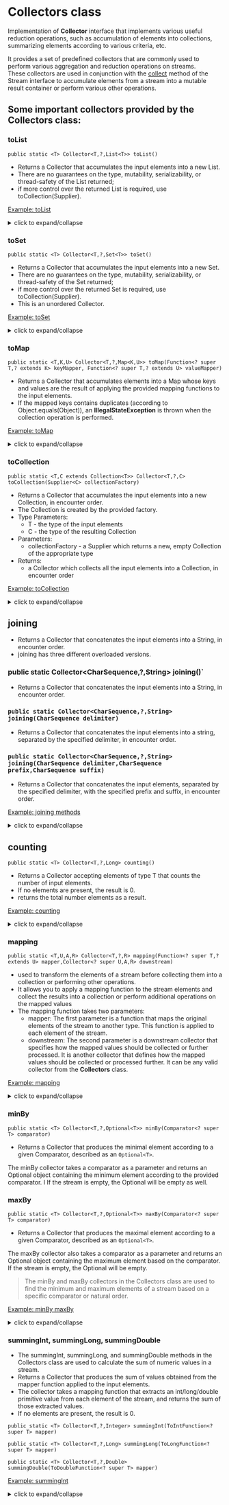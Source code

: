 # Collectors class

Implementation of **Collector** interface that implements various useful reduction operations,
such as accumulation of elements into collections, summarizing elements according to various criteria, etc.

It provides a set of predefined collectors that are commonly used to perform various aggregation 
and reduction operations on streams. <br>
These collectors are used in conjunction with the [collect](../README.md#collect) method of the Stream interface to accumulate elements 
from a stream into a mutable result container or perform various other operations.

## Some important collectors provided by the Collectors class:

###  toList

`public static <T> Collector<T,?,List<T>> toList()`

- Returns a Collector that accumulates the input elements into a new List.
- There are no guarantees on the type, mutability, serializability, or thread-safety of the List returned;
- if more control over the returned List is required, use toCollection(Supplier).

[Example: toList](./ToListExample.java)

<details>
  <summary>click to expand/collapse</summary>

```java
import java.util.List;
import java.util.stream.Collectors;

public class ToListExample {
    //list of Computer Science students
    private static List<Student> getAllComputerScienceStudents() {
        return Student.getAllStudents()
                .stream()
                .filter(student -> student.getDepartment().equals("Computer Science"))
                .collect(Collectors.toList());
    }
    public static void main(String[] args) {
        List<Student> computerScienceStudents = getAllComputerScienceStudents();
        System.out.println("Computer Science students: ");
        computerScienceStudents.forEach(student -> System.out.println(student.getName()));
    }
}
```
Output:
```shell
Computer Science students: 
Aarav
Rohan
Isha
Ishita
Sahil
```
</details>

### toSet

`public static <T> Collector<T,?,Set<T>> toSet()`

- Returns a Collector that accumulates the input elements into a new Set.
- There are no guarantees on the type, mutability, serializability, or thread-safety of the Set returned;
- if more control over the returned Set is required, use toCollection(Supplier).
- This is an unordered Collector.

[Example: toSet](./ToSetExample.java)
<details>
  <summary>click to expand/collapse</summary>

```java
package streams.collectors;

/*
 * Example demonstrating Collectors method: toList
 */

import streams.data.Student;

import java.util.List;
import java.util.Set;
import java.util.stream.Collectors;

public class ToSetExample {

    //to retrieve all the available activities among students
    private static Set<String> getAllActivities() {
        return Student.getAllStudents() //List<Student>
                .stream() //Stream<Student>
                .map(Student::getActivities) //Stream<List<String>>
                .flatMap(List::stream) //Stream<String>
                .collect(Collectors.toSet());
    }
    public static void main(String[] args) {
        System.out.println("All available activities: "+getAllActivities());
    }
}
```
Output:
```shell
All available activities: [Photography, Coding Club, Art, Music, Dance, Debate Club, Guitar Club, Robotics Club, Sports]
```
</details>

### toMap

`public static <T,K,U> Collector<T,?,Map<K,U>> toMap(Function<? super T,? extends K> keyMapper, Function<? super T,? extends U> valueMapper)`

- Returns a Collector that accumulates elements into a Map whose keys and values are the result of applying the provided mapping functions to the input elements.
- If the mapped keys contains duplicates (according to Object.equals(Object)), an **IllegalStateException** is thrown when the collection operation is performed. 

[Example: toMap](./ToMapExample.java)
<details>
  <summary>click to expand/collapse</summary>

```java
import java.util.Map;
import java.util.stream.Collectors;

public class ToMapExample {

    //get student roll and name map
    private static Map<Integer, String> getStudentRollNamesMap() {
        return Student.getAllStudents()
                .stream()
                .collect(Collectors.toMap(Student::getRollNo,Student::getName));
    }
    public static void main(String[] args) {
        System.out.println("Student Roll and Name: "+getStudentRollNamesMap());
    }
}
```
Output:
```shell
 Student Roll and Name: {201=Rohan, 202=Sia, 203=Rishi, 204=Aryan, 401=Arjun, 402=Kavya, 403=Karan, 404=Anika, 601=Raj, 602=Rahul, 603=Prachi, 604=Diya, 101=Aarav, 102=Rohan, 103=Isha, 104=Ishita, 105=Sahil, 301=Aryan, 302=Ved, 303=Varun, 304=Nisha, 501=Neha, 502=Ravi, 503=Tanvi, 504=Diya}
```
</details>

### toCollection

`public static <T,C extends Collection<T>> Collector<T,?,C> toCollection(Supplier<C> collectionFactory)`

- Returns a Collector that accumulates the input elements into a new Collection, in encounter order.
- The Collection is created by the provided factory.
- Type Parameters:
    - T - the type of the input elements
    - C - the type of the resulting Collection
- Parameters:
    - collectionFactory - a Supplier which returns a new, empty Collection of the appropriate type
- Returns:
    - a Collector which collects all the input elements into a Collection, in encounter order

[Example: toCollection](./ToCollectionExample.java)
<details>
  <summary>click to expand/collapse</summary>

```java
import java.util.ArrayList;
import java.util.List;
import java.util.stream.Collectors;

public class ToCollectionExample {
    //list of Computer Science students
    private static List<Student> getAllComputerScienceStudents() {
        return Student.getAllStudents()
                .stream()
                .filter(student -> student.getDepartment().equals("Computer Science"))
                .collect(Collectors.toCollection(ArrayList::new));
    }

    public static void main(String[] args) {
        List<Student> computerScienceStudents = getAllComputerScienceStudents();
        System.out.println("Computer Science students: ");
        computerScienceStudents.forEach(student -> System.out.println(student.getName()));
    }
}
```
Output:
```shell
Computer Science students:
Aarav
Rohan
Isha
Ishita
Sahil

```
</details>

## joining

- Returns a Collector that concatenates the input elements into a String, in encounter order.
- joining has three different overloaded versions.

### public static Collector<CharSequence,?,String> joining()`
- Returns a Collector that concatenates the input elements into a String, in encounter order.

### `public static Collector<CharSequence,?,String> joining(CharSequence delimiter)`
- Returns a Collector that concatenates the input elements into a string,
  separated by the specified delimiter, in encounter order.

### `public static Collector<CharSequence,?,String> joining(CharSequence delimiter,CharSequence prefix,CharSequence suffix)`
- Returns a Collector that concatenates the input elements,
  separated by the specified delimiter, with the specified prefix and suffix, in encounter order.

[Example: joining methods](./JoiningExample.java)
<details>
  <summary>click to expand/collapse</summary>

```java
/*
 * Example demonstrating Collectors method: joining and its overloaded versions
 */

import java.util.Arrays;
import java.util.List;
import java.util.stream.Collectors;

public class JoiningExample {

    // joining
    private static String joining(List<String> list) {
        return list.stream()
                .collect(Collectors.joining());
    }

    //joining(delimiter)
    private static String joiningWithDelimiter(List<String> list) {
        return list.stream()
                .collect(Collectors.joining(","));
    }

    //joining(delimiter, prefix, suffix)
    private static String joiningWithDelimiterAndPrefixSuffix(List<String> list) {
        return list.stream()
                .collect(Collectors.joining("_", "[", "]"));
    }

    public static void main(String[] args) {
        List<String> fruits = Arrays.asList("Mango", "Apple", "Watermelon");
        System.out.println("Joining1: " + joining(fruits));
        System.out.println("Joining2: " + joiningWithDelimiter(fruits));
        System.out.println("Joining3: " + joiningWithDelimiterAndPrefixSuffix(fruits));
    }
}
```
Output:
```shell
Joining1: MangoAppleWatermelon
Joining2: Mango,Apple,Watermelon
Joining3: [Mango_Apple_Watermelon]
```
</details>

## counting

`public static <T> Collector<T,?,Long> counting()`
- Returns a Collector accepting elements of type T that counts the number of input elements.
- If no elements are present, the result is 0.
- returns the total number elements as a result.

[Example: counting](./CountingExample.java)
<details>
  <summary>click to expand/collapse</summary>

```java
import java.util.stream.Collectors;

public class CountingExample {
  //to get count of Computer Science students
  private static long countCseStudents(){
    return Student.getAllStudents()
            .stream()
            .filter(student -> student.getDepartment().equals("Computer Science"))
            .collect(Collectors.counting());
    // can also be replaced with just .count
  }
  public static void main(String[] args) {
    System.out.println("No. of CSE students: "+countCseStudents());
  }
}
```
Output:
```shell
No. of CSE students: 5
```
</details>

### mapping

`public static <T,U,A,R> Collector<T,?,R> mapping(Function<? super T,? extends U> mapper,Collector<? super U,A,R> downstream)`

- used to transform the elements of a stream before collecting them into a collection or performing other operations. 
- It allows you to apply a mapping function to the stream elements and collect the results into a collection or perform additional operations on the mapped values
- The mapping function takes two parameters:
  - mapper: The first parameter is a function that maps the original elements of the stream to another type. This function is applied to each element of the stream.
  - downstream: The second parameter is a downstream collector that specifies how the mapped values should be collected or further processed.
    It is another collector that defines how the mapped values should be collected or processed further. It can be any valid collector from the **Collectors** class.

[Example: mapping](./MappingExample.java)
<details>
  <summary>click to expand/collapse</summary>

```java
import java.util.List;
import java.util.Set;
import java.util.stream.Collectors;

public class MappingExample {
    public static void main(String[] args) {

        Set<String> namesSet = Student.getAllStudents()
                .stream()
                .collect(Collectors.mapping(Student::getName,Collectors.toSet()));
        /*
         * Equivalent to:
         * Student.getAllStudents().stream()
         *  .map(Student::getName)
         *  .collect(Collectors.toSet());
         */

        List<String> namesList = Student.getAllStudents()
                .stream()
                .collect(Collectors.mapping(Student::getName,Collectors.toList()));
        /*
         * Equivalent to:
         * Student.getAllStudents().stream()
         *  .map(Student::getName)
         *  .collect(Collectors.toList());
         */

        System.out.println("Names Set: "+namesSet);
        System.out.println("Names List: "+namesList);
    }
}
```
Output:
```shell
Names Set: [Isha, Rahul, Sahil, Ravi, Aarav, Kavya, Karan, Rishi, Varun, Sia, Nisha, Diya, Rohan, Ishita, Prachi, Ved, Neha, Anika, Tanvi, Raj, Arjun, Aryan]
Names List: [Aarav, Rohan, Isha, Ishita, Sahil, Rohan, Sia, Rishi, Aryan, Aryan, Ved, Varun, Nisha, Arjun, Kavya, Karan, Anika, Neha, Ravi, Tanvi, Diya, Raj, Rahul, Prachi, Diya]
```
</details>

### minBy

`public static <T> Collector<T,?,Optional<T>> minBy(Comparator<? super T> comparator)`

- Returns a Collector that produces the minimal element according to a given Comparator, described as an `Optional<T>`.

The minBy collector takes a comparator as a parameter and returns an Optional object containing the minimum element according to the provided comparator. I
If the stream is empty, the Optional will be empty as well.

### maxBy

`public static <T> Collector<T,?,Optional<T>> maxBy(Comparator<? super T> comparator)`

- Returns a Collector that produces the maximal element according to a given Comparator, described as an `Optional<T>`.

The maxBy collector also takes a comparator as a parameter and returns an Optional object containing the maximum element based on the comparator.
If the stream is empty, the Optional will be empty.

>The minBy and maxBy collectors in the Collectors class are used to find the minimum and maximum elements of a stream
based on a specific comparator or natural order.

[Example: minBy maxBy](./MinByMaxByExample.java)
<details>
  <summary>click to expand/collapse</summary>

```java
import java.util.Arrays;
import java.util.Comparator;
import java.util.List;
import java.util.Optional;
import java.util.stream.Collectors;

public class MinByMaxByExample {
    public static void main(String[] args) {
        List<Integer> integerList = Arrays.asList(1, 2, 3, 4, 5, 6, 7, 8, 9, 10);

        Optional<Integer> maxElement = integerList
                .stream()
                .collect(Collectors.maxBy(Comparator.naturalOrder()));
        /*
         * Equivalent to:
         * Optional<Integer> maxElement = integerList
         *       .stream().max(Comparator.naturalOrder());
         */

        Optional<Integer> minElement = integerList
                .stream()
                .collect(Collectors.minBy(Comparator.naturalOrder()));
        /*
         * Equivalent to:
         * Optional<Integer> minElement = integerList
         *       .stream().min(Comparator.naturalOrder());
         */

        maxElement.ifPresent(integer -> System.out.println("Max element in list: " + integer)); // 10
        minElement.ifPresent(integer -> System.out.println("Min element in list: " + integer)); // 1
    }
}
```
Output:
```shell
Max element in list: 10
Min element in list: 1
```
</details>

### summingInt, summingLong, summingDouble

- The summingInt, summingLong, and summingDouble methods in the Collectors class are used to calculate the sum of numeric values in a stream.
- Returns a Collector that produces the sum of values obtained from the mapper function applied to the input elements.
- The collector takes a mapping function that extracts an int/long/double primitive value from each element of the stream, 
and returns the sum of those extracted values.
- If no elements are present, the result is 0.

`public static <T> Collector<T,?,Integer> summingInt(ToIntFunction<? super T> mapper)`

`public static <T> Collector<T,?,Long> summingLong(ToLongFunction<? super T> mapper)`

`public static <T> Collector<T,?,Double> summingDouble(ToDoubleFunction<? super T> mapper)`

[Example: summingInt](./SummingIntExample.java)
<details>
  <summary>click to expand/collapse</summary>

```java
package streams.collectors;

/*
 * Example demonstrating Collectors method: summingInt
 */

import java.util.Arrays;
import java.util.List;
import java.util.stream.Collectors;

public class SummingIntExample {
    public static void main(String[] args) {
        List<Integer> numbers = Arrays.asList(1, 2, 3, 4, 5);

        int sum = numbers.stream()
                .collect(Collectors.summingInt(Integer::intValue));

        System.out.println("Sum: " + sum);
    }
}
```
Output:
```shell
Sum: 15
```
summingLong and summingDouble collectors can be used in a similar way to calculate the sum of long and double values, respectively.
</details>